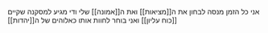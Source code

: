 אני כל הזמן מנסה לבחון את ה[[מציאות]] ואת ה[[אמונה]] שלי ודי מגיע למסקנה שקיים [[כוח עליון]] ואני בוחר לחוות אותו כאלוהים של ה[[יהדות]]


